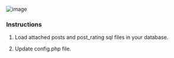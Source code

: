 ![image](https://user-images.githubusercontent.com/29988949/93693422-8aebfc00-fab4-11ea-84fa-030d0d451b13.png)

### Instructions

1. Load attached posts and post_rating sql files in your database.

2. Update config.php file.